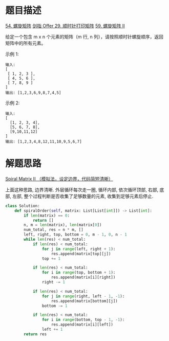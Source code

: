 # 题目描述

[54. 螺旋矩阵](https://leetcode-cn.com/problems/spiral-matrix/)
[剑指 Offer 29. 顺时针打印矩阵](https://leetcode-cn.com/problems/shun-shi-zhen-da-yin-ju-zhen-lcof/)
[59. 螺旋矩阵 II](https://leetcode-cn.com/problems/spiral-matrix-ii/)

给定一个包含 m x n 个元素的矩阵（m 行, n 列），请按照顺时针螺旋顺序，返回矩阵中的所有元素。

示例 1:
```
输入:
[
 [ 1, 2, 3 ],
 [ 4, 5, 6 ],
 [ 7, 8, 9 ]
]
输出: [1,2,3,6,9,8,7,4,5]
```

示例 2:
```
输入:
[
  [1, 2, 3, 4],
  [5, 6, 7, 8],
  [9,10,11,12]
]
输出: [1,2,3,4,8,12,11,10,9,5,6,7]
```

# 解题思路

[Spiral Matrix II （模拟法，设定边界，代码简短清晰）](https://leetcode-cn.com/problems/spiral-matrix-ii/solution/spiral-matrix-ii-mo-ni-fa-she-ding-bian-jie-qing-x/)

上面这种思路, 边界清晰. 外层循环每次走一圈, 循环内部, 依次循环顶部, 右部, 底部, 左部, 整个过程判断是否收集了足够数量的元素, 收集到足够元素后停止.

```python
class Solution:
    def spiralOrder(self, matrix: List[List[int]]) -> List[int]:
        if len(matrix) == 0:
            return []
        n, m = len(matrix), len(matrix[0])
        num_total, res = n * m, []
        left, right, top, bottom = 0, m - 1, 0, n - 1
        while len(res) < num_total:
            if len(res) < num_total:
                for j in range(left, right + 1):
                    res.append(matrix[top][j])
                top += 1

            if len(res) < num_total:
                for i in range(top, bottom + 1):
                    res.append(matrix[i][right])
                right -= 1

            if len(res) < num_total:
                for j in range(right, left - 1, -1):
                    res.append(matrix[bottom][j])
                bottom -= 1

            if len(res) < num_total:
                for i in range(bottom, top - 1, -1):
                    res.append(matrix[i][left])
                left += 1
        return res
```

